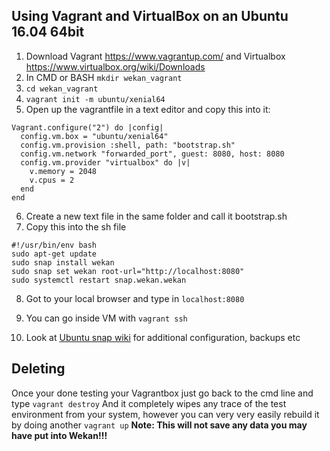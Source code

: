 ## Using Vagrant and VirtualBox on an Ubuntu 16.04 64bit

1) Download Vagrant https://www.vagrantup.com/
and Virtualbox https://www.virtualbox.org/wiki/Downloads
2) In CMD or BASH `mkdir wekan_vagrant`
3) `cd wekan_vagrant`
4) `vagrant init -m ubuntu/xenial64`
5) Open up the vagrantfile in a text editor and copy this into it:
```
Vagrant.configure("2") do |config|
  config.vm.box = "ubuntu/xenial64"
  config.vm.provision :shell, path: "bootstrap.sh"
  config.vm.network "forwarded_port", guest: 8080, host: 8080
  config.vm.provider "virtualbox" do |v|
    v.memory = 2048
    v.cpus = 2
  end
end
```

6) Create a new text file in the same folder and call it bootstrap.sh
7) Copy this into the sh file
```
#!/usr/bin/env bash
sudo apt-get update
sudo snap install wekan
sudo snap set wekan root-url="http://localhost:8080"
sudo systemctl restart snap.wekan.wekan
```

8) Got to your local browser and type in `localhost:8080`

9) You can go inside VM with `vagrant ssh`

10) Look at [Ubuntu snap wiki](https://github.com/wekan/wekan-snap/wiki) for additional configuration, backups etc

## Deleting

Once your done testing your Vagrantbox just go back to the cmd line and type `vagrant destroy` And it completely wipes any trace of the test environment from your system, however you can very very easily rebuild it by doing another `vagrant up` **Note: This will not save any data you may have put into Wekan!!!**